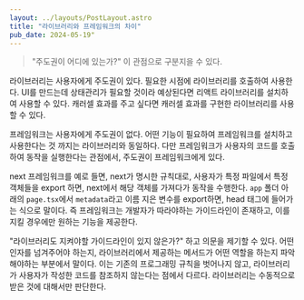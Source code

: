 ```yaml
---
layout: ../layouts/PostLayout.astro
title: "라이브러리와 프레임워크의 차이"
pub_date: 2024-05-19"
---
```


> "주도권이 어디에 있는가?" 이 관점으로 구분지을 수 있다.

라이브러리는 사용자에게 주도권이 있다. 필요한 시점에 라이브러리를 호출하여 사용한다. UI를 만드는데 상태관리가 필요할 것이라 예상된다면 리액트 라이브러리를 설치하여 사용할 수 있다. 캐러셀 효과를 주고 싶다면 캐러셀 효과를 구현한 라이브러리를 사용할 수 있다.

프레임워크는 사용자에게 주도권이 없다. 어떤 기능이 필요하여 프레임워크를 설치하고 사용한다는 것 까지는 라이브러리와 동일하다. 다만 프레임워크가 사용자의 코드를 호출하여 동작을 실행한다는 관점에서, 주도권이 프레임워크에게 있다.

next 프레임워크를 예로 들면, next가 명시한 규칙대로, 사용자가 특정 파일에서 특정 객체들을 export 하면, next에서 해당 객체를 가져다가 동작을 수행한다. `app` 폴더 아래의 `page.tsx`에서 `metadata`라고 이름 지은 변수를 export하면, head 태그에 들어가는 식으로 말이다. 즉 프레임워크는 개발자가 따라야하는 가이드라인이 존재하고, 이를 지킬 경우에만 원하는 기능을 제공한다.

"라이브러리도 지켜야할 가이드라인이 있지 않은가?" 하고 의문을 제기할 수 있다. 어떤 인자를 넘겨주어야 하는지, 라이브러리에서 제공하는 메서드가 어떤 역할을 하는지 파악해야하는 부분에서 말이다. 이는 기존의 프로그래밍 규칙을 벗어나지 않고, 라이브러리가 사용자가 작성한 코드를 참조하지 않는다는 점에서 다르다. 라이브러리는 수동적으로 받은 것에 대해서만 판단한다.
